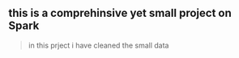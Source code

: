 ## this is a comprehinsive yet small project on Spark

> in this prject i have cleaned the small data 